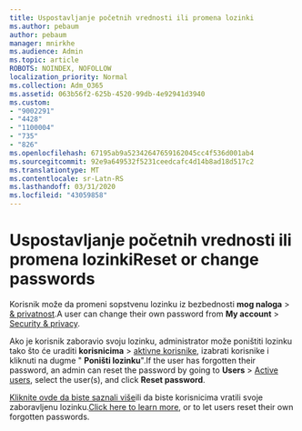 ```yaml
---
title: Uspostavljanje početnih vrednosti ili promena lozinki
ms.author: pebaum
author: pebaum
manager: mnirkhe
ms.audience: Admin
ms.topic: article
ROBOTS: NOINDEX, NOFOLLOW
localization_priority: Normal
ms.collection: Adm_O365
ms.assetid: 063b56f2-625b-4520-99db-4e92941d3940
ms.custom:
- "9002291"
- "4428"
- "1100004"
- "735"
- "826"
ms.openlocfilehash: 67195ab9a52342647659162045cc4f536d001ab4
ms.sourcegitcommit: 92e9a649532f5231ceedcafc4d14b8ad18d517c2
ms.translationtype: MT
ms.contentlocale: sr-Latn-RS
ms.lasthandoff: 03/31/2020
ms.locfileid: "43059858"
---
```

# <a name="reset-or-change-passwords"></a><span data-ttu-id="50cdc-102">Uspostavljanje početnih vrednosti ili promena lozinki</span><span class="sxs-lookup"><span data-stu-id="50cdc-102">Reset or change passwords</span></span>

<span data-ttu-id="50cdc-103">Korisnik može da promeni sopstvenu lozinku iz bezbednosti **mog naloga** > [& privatnost](https://portal.office.com/account/#security).</span><span class="sxs-lookup"><span data-stu-id="50cdc-103">A user can change their own password from **My account** > [Security & privacy](https://portal.office.com/account/#security).</span></span>
  
<span data-ttu-id="50cdc-104">Ako je korisnik zaboravio svoju lozinku, administrator može poništiti lozinku tako što će uraditi **korisnicima** > [aktivne korisnike](https://portal.office.com/adminportal/home#/users), izabrati korisnike i kliknuti na dugme " **Poništi lozinku**".</span><span class="sxs-lookup"><span data-stu-id="50cdc-104">If the user has forgotten their password, an admin can reset the password by going to **Users** > [Active users](https://portal.office.com/adminportal/home#/users), select the user(s), and click **Reset password**.</span></span>
  
<span data-ttu-id="50cdc-105">[Kliknite ovde da biste saznali više](https://docs.microsoft.com/office365/admin/add-users/reset-passwords)ili da biste korisnicima vratili svoje zaboravljenu lozinku.</span><span class="sxs-lookup"><span data-stu-id="50cdc-105">[Click here to learn more](https://docs.microsoft.com/office365/admin/add-users/reset-passwords), or to let users reset their own forgotten passwords.</span></span>
